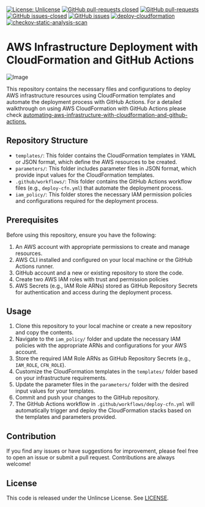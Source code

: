 [![License: Unlicense](https://img.shields.io/badge/license-Unlicense-white.svg)](https://choosealicense.com/licenses/unlicense/) [![GitHub pull-requests closed](https://img.shields.io/github/issues-pr-closed/kunduso/add-asg-lb-cloudformation)](https://github.com/kunduso/add-asg-lb-cloudformation/pulls?q=is%3Apr+is%3Aclosed) [![GitHub pull-requests](https://img.shields.io/github/issues-pr/kunduso/add-asg-lb-cloudformation)](https://GitHub.com/kunduso/add-asg-lb-cloudformation/pull/) 
[![GitHub issues-closed](https://img.shields.io/github/issues-closed/kunduso/add-asg-lb-cloudformation)](https://github.com/kunduso/add-asg-lb-cloudformation/issues?q=is%3Aissue+is%3Aclosed) [![GitHub issues](https://img.shields.io/github/issues/kunduso/add-asg-lb-cloudformation)](https://GitHub.com/kunduso/add-asg-lb-cloudformation/issues/) [![deploy-cloudformation](https://github.com/kunduso/add-asg-lb-cloudformation/actions/workflows/deploy-cfn.yml/badge.svg?branch=main)](https://github.com/kunduso/add-asg-lb-cloudformation/actions/workflows/deploy-cfn.yml) [![checkov-static-analysis-scan](https://github.com/kunduso/add-asg-lb-cloudformation/actions/workflows/code-scan.yml/badge.svg?branch=main)](https://github.com/kunduso/add-asg-lb-cloudformation/actions/workflows/code-scan.yml)
# AWS Infrastructure Deployment with CloudFormation and GitHub Actions
![Image](https://skdevops.files.wordpress.com/2024/05/93-image-0.png)

This repository contains the necessary files and configurations to deploy AWS infrastructure resources using CloudFormation templates and automate the deployment process with GitHub Actions. For a detailed walkthrough on using AWS CloudFormation with GitHub Actions please check [automating-aws-infrastructure-with-cloudformation-and-github-actions.](https://skundunotes.com/2024/05/24/automating-aws-infrastructure-with-cloudformation-and-github-actions-a-tutorial/)

## Repository Structure

- `templates/`: This folder contains the CloudFormation templates in YAML or JSON format, which define the AWS resources to be created.
- `parameters/`: This folder includes parameter files in JSON format, which provide input values for the CloudFormation templates.
- `.github/workflows/`: This folder contains the GitHub Actions workflow files (e.g., `deploy-cfn.yml`) that automate the deployment process.
- `iam_policy/`: This folder stores the necessary IAM permission policies and configurations required for the deployment process.

## Prerequisites

Before using this repository, ensure you have the following:

1. An AWS account with appropriate permissions to create and manage resources.
2. AWS CLI installed and configured on your local machine or the GitHub Actions runner.
3. GitHub account and a new or existing repository to store the code.
4. Create two AWS IAM roles with trust and permission policies
5. AWS Secrets (e.g., IAM Role ARNs) stored as GitHub Repository Secrets for authentication and access during the deployment process.

## Usage

1. Clone this repository to your local machine or create a new repository and copy the contents.
2. Navigate to the `iam_policy/` folder and update the necessary IAM policies with the appropriate ARNs and configurations for your AWS account.
3. Store the required IAM Role ARNs as GitHub Repository Secrets (e.g., `IAM_ROLE`, `CFN_ROLE`).
4. Customize the CloudFormation templates in the `templates/` folder based on your infrastructure requirements.
5. Update the parameter files in the `parameters/` folder with the desired input values for your templates.
6. Commit and push your changes to the GitHub repository.
7. The GitHub Actions workflow in `.github/workflows/deploy-cfn.yml` will automatically trigger and deploy the CloudFormation stacks based on the templates and parameters provided.

## Contribution

If you find any issues or have suggestions for improvement, please feel free to open an issue or submit a pull request. Contributions are always welcome!

## License
This code is released under the Unlincse License. See [LICENSE](LICENSE).
